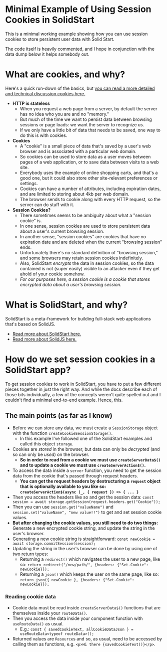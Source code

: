# Minimal Example of Using Session Cookies in SolidStart

This is a minimal working example showing how you can use session cookies to store persistent user data with Solid Start.

The code itself is heavily commented, and I hope in conjunction with the data dump below it helps somebody out.

# What are cookies, and why?

Here's a quick run-down of the basics, but [you can read a more detailed and technical discussion cookies here.](https://developer.mozilla.org/en-US/docs/Web/HTTP/Cookies)

- **HTTP is stateless**
  - When you request a web page from a server, by default the server has no idea who you are and no "memory."
  - But much of the time we want to persist data between browsing sessions or page loads: we want the server to recognize us.
  - If we only have a little bit of data that needs to be saved, one way to do this is with cookies.
- **Cookies**
  - A "cookie" is a small piece of data that's saved by a user's web browser and is associated with a particular web domain.
  - So cookies can be used to store data as a user moves between pages of a web application, or to save data between visits to a web site.
  - Everybody uses the example of online shopping carts, and that's a good one, but it could also store other site-relevant preferences or settings.
  - Cookies can have a number of attributes, including expiration dates, and are limited to storing about 4kb per web domain.
  - The browser sends to cookie along with every HTTP request, so the server can do stuff with it.
- **Session Cookies?**
  - There sometimes seems to be ambiguity about what a "session cookie" is.
  - In one sense, session cookies are used to store persistent data about a user's current browsing session.
  - In another sense, "session cookies" are cookies that have no expiration date and are deleted when the current "browsing session" ends.
  - Unfortunately there's no standard definition of "browsing session," and some browsers may retain session cookies indefinitely.
  - Also, SolidStart _encrypts_ the data in session cookies, so the data contained is not (super easily) visible to an attacker even if they get ahold of your cookie somehow.
  - _For our purposes here, a session cookie is a cookie that stores encrypted data about a user's browsing session._

# What is SolidStart, and why?

SolidStart is a meta-framework for building full-stack web applications that's based on SolidJS.

- [Read more about SolidStart here.](https://start.solidjs.com/getting-started/what-is-solidstart)
- [Read more about SolidJS here.](https://docs.solidjs.com/)

# How do we set session cookies in a SolidStart app?

To get session cookies to work in SolidStart, you have to put a few different pieces together in just the right way. And while the docs describe each of those bits individually, a few of the concepts weren't quite spelled out and I couldn't find a minimal end-to-end example. Hence, this.

## The main points (as far as I know)

- Before we can store any data, we must create a `SessionStorage` object with the function `createCookieSessionStorage()`.
  - In this example I've followed one of the SolidStart examples and called this object `storage`.
- Cookies are _stored_ in the browser, but data can only be _decrypted_ (and so can only be _used_) on the browser.
  - **So in order to read from a cookie we must use `createServerData$()` and to update a cookie we must use `createServerAction$()`.**
- To access the data inside a `server` function, you need to get the session data from the cookie that's passed through request headers.
  - **You can get the request headers by destructuring a `request` object that is optionally available to you like so: `createServerAction$(async (_, { request }) => { ... }`**
- Then you access the headers like so and get the session data: `const session = await storage.getSession(request.headers.get("Cookie"));`
- Then you can use `session.get("valueName")` and `session.set("valueName", "new value!!")` to get and set session cookie values.
- **But after changing the cookie values, you still need to do two things:** Generate a new encrypted cookie string, and update the string in the user's browser.
- Generating a new cookie string is straightforward: `const newCookie = await storage.commitSession(session);`
- Updating the string in the user's browser can be done by using one of two return types:
  - Returning a `redirect()` which navigates the user to a new page, like so: `return redirect("/new/path/", {headers: {"Set-Cookie": newCookie}});`
  - Returning a `json()` which keeps the user on the same page, like so: `return json({ newCookie }, {headers: {"Set-Cookie": newCookie}});`

### Reading cookie data

- Cookie data must be read inside `createServerData$()` functions that are themselves inside your `routeData()`.
- Then you access the data inside your component function with `useRouteData()` as usual.
  - E.g.: `const { savedCookieText, allCookieDataJson } = useRouteData<typeof routeData>();`
- Returned values are `Resource`s and so, as usual, need to be accessed by calling them as functions, e.g. `<p>Hi there {savedCookieText()}</p>`.
